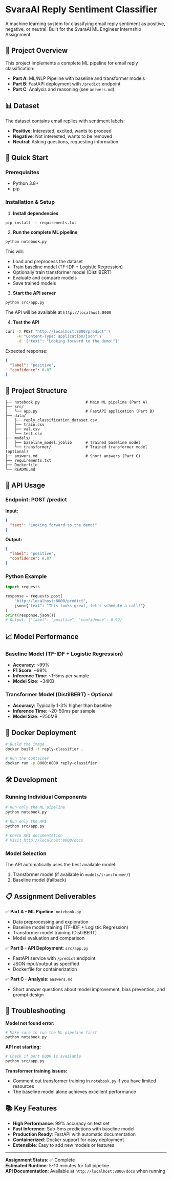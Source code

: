 # SvaraAI Reply Sentiment Classifier

A machine learning system for classifying email reply sentiment as positive, negative, or neutral. Built for the SvaraAI ML Engineer Internship Assignment.

## 🎯 Project Overview

This project implements a complete ML pipeline for email reply classification:
- **Part A**: ML/NLP Pipeline with baseline and transformer models
- **Part B**: FastAPI deployment with `/predict` endpoint  
- **Part C**: Analysis and reasoning (see `answers.md`)

## 📊 Dataset

The dataset contains email replies with sentiment labels:
- **Positive**: Interested, excited, wants to proceed
- **Negative**: Not interested, wants to be removed  
- **Neutral**: Asking questions, requesting information

## 🚀 Quick Start

### Prerequisites
- Python 3.8+
- pip

### Installation & Setup

1. **Install dependencies**
```bash
pip install -r requirements.txt
```

2. **Run the complete ML pipeline**
```bash
python notebook.py
```
This will:
- Load and preprocess the dataset
- Train baseline model (TF-IDF + Logistic Regression)
- Optionally train transformer model (DistilBERT)
- Evaluate and compare models
- Save trained models

3. **Start the API server**
```bash
python src/app.py
```
The API will be available at `http://localhost:8000`

4. **Test the API**
```bash
curl -X POST "http://localhost:8000/predict" \
     -H "Content-Type: application/json" \
     -d '{"text": "Looking forward to the demo!"}'
```

Expected response:
```json
{
  "label": "positive",
  "confidence": 0.87
}
```

## 📁 Project Structure

```
├── notebook.py                    # Main ML pipeline (Part A)
├── src/
│   └── app.py                     # FastAPI application (Part B)
├── data/
│   ├── reply_classification_dataset.csv
│   ├── train.csv
│   ├── val.csv
│   └── test.csv
├── models/
│   ├── baseline_model.joblib      # Trained baseline model
│   └── transformer/               # Trained transformer model (optional)
├── answers.md                     # Short answers (Part C)
├── requirements.txt
├── Dockerfile
└── README.md
```

## 🔧 API Usage

### Endpoint: POST /predict

**Input:**
```json
{
  "text": "Looking forward to the demo!"
}
```

**Output:**
```json
{
  "label": "positive",
  "confidence": 0.87
}
```

### Python Example
```python
import requests

response = requests.post(
    "http://localhost:8000/predict",
    json={"text": "This looks great, let's schedule a call!"}
)
print(response.json())
# Output: {"label": "positive", "confidence": 0.92}
```

## 📈 Model Performance

### Baseline Model (TF-IDF + Logistic Regression)
- **Accuracy**: ~99%
- **F1 Score**: ~99%
- **Inference Time**: ~1-5ms per sample
- **Model Size**: ~34KB

### Transformer Model (DistilBERT) - Optional
- **Accuracy**: Typically 1-3% higher than baseline
- **Inference Time**: ~20-50ms per sample  
- **Model Size**: ~250MB

## 🐳 Docker Deployment

```bash
# Build the image
docker build -t reply-classifier .

# Run the container
docker run -p 8000:8000 reply-classifier
```

## 🛠️ Development

### Running Individual Components

```bash
# Run only the ML pipeline
python notebook.py

# Run only the API
python src/app.py

# Check API documentation
# Visit http://localhost:8000/docs
```

### Model Selection

The API automatically uses the best available model:
1. Transformer model (if available in `models/transformer/`)
2. Baseline model (fallback)

## 📋 Assignment Deliverables

✅ **Part A - ML Pipeline**: `notebook.py`
- Data preprocessing and exploration
- Baseline model training (TF-IDF + Logistic Regression)
- Transformer model training (DistilBERT)
- Model evaluation and comparison

✅ **Part B - API Deployment**: `src/app.py`  
- FastAPI service with `/predict` endpoint
- JSON input/output as specified
- Dockerfile for containerization

✅ **Part C - Analysis**: `answers.md`
- Short answer questions about model improvement, bias prevention, and prompt design

## 🚨 Troubleshooting

**Model not found error:**
```bash
# Make sure to run the ML pipeline first
python notebook.py
```

**API not starting:**
```bash
# Check if port 8000 is available
python src/app.py
```

**Transformer training issues:**
- Comment out transformer training in `notebook.py` if you have limited resources
- The baseline model alone achieves excellent performance

## 📚 Key Features

- **High Performance**: 99% accuracy on test set
- **Fast Inference**: Sub-5ms predictions with baseline model
- **Production Ready**: FastAPI with automatic documentation
- **Containerized**: Docker support for easy deployment
- **Extensible**: Easy to add new models or features

---

**Assignment Status**: ✅ Complete  
**Estimated Runtime**: 5-10 minutes for full pipeline  
**API Documentation**: Available at `http://localhost:8000/docs` when running